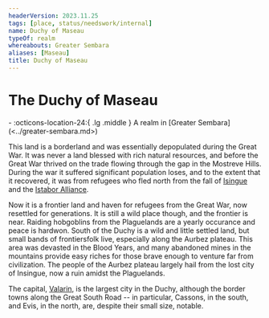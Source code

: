 ```yaml
---
headerVersion: 2023.11.25
tags: [place, status/needswork/internal]
name: Duchy of Maseau
typeOf: realm
whereabouts: Greater Sembara
aliases: [Maseau]
title: Duchy of Maseau
---
```

# The Duchy of Maseau
<div class="grid cards ext-narrow-margin ext-one-column" markdown>
-    :octicons-location-24:{ .lg .middle } A realm in [Greater Sembara](<../greater-sembara.md>)  
</div>




This land is a borderland and was essentially depopulated during the Great War. It was never a land blessed with rich natural resources, and before the Great War thrived on the trade flowing through the gap in the Mostreve Hills. During the war it suffered significant population loses, and to the extent that it recovered, it was from refugees who fled north from the fall of [Isingue](<../../istaros-watershed/isingue.md>) and the [Istabor Alliance](<../../../history/istabor-alliance.md>).

Now it is a frontier land and haven for refugees from the Great War, now resettled for generations. It is still a wild place though, and the frontier is near. Raiding hobgoblins from the Plaguelands are a yearly occurance and peace is hardwon. South of the Duchy is a wild and little settled land, but small bands of frontiersfolk live, especially along the Aurbez plateau. This area was devasted in the Blood Years, and many abandoned mines in the mountains provide easy riches for those brave enough to venture far from civilization. The people of the Aurbez plateau largely hail from the lost city of Insingue, now a ruin amidst the Plaguelands.

The capital, [Valarin](<./valarin.md>), is the largest city in the Duchy, although the border towns along the Great South Road -- in particular, Cassons, in the south, and Evis, in the north, are, despite their small size, notable.





